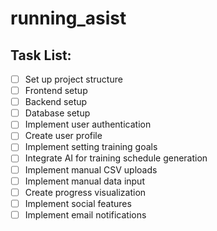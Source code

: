 # running_asist

## Task List:

- [ ] Set up project structure
- [ ] Frontend setup
- [ ] Backend setup
- [ ] Database setup
- [ ] Implement user authentication
- [ ] Create user profile
- [ ] Implement setting training goals
- [ ] Integrate AI for training schedule generation
- [ ] Implement manual CSV uploads
- [ ] Implement manual data input
- [ ] Create progress visualization
- [ ] Implement social features
- [ ] Implement email notifications